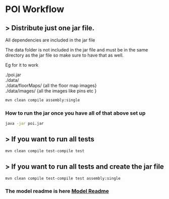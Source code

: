 # POI Workflow

## > Distribute just one jar file. 
All dependencies are included in the jar file  

The data folder is not included in the jar file and must be in the same directory as the jar file so make sure to have that as well.  

Eg for it to work  

./poi.jar  
./data/  
./data/floorMaps/ {all the floor map images}  
./data/images/ {all the images like pins etc }  


``` bash
mvn clean compile assembly:single
```

### How to run the jar once you have all of that above set up
``` bash
java -jar poi.jar
```

## > If you want to run all tests
```bash
mvn clean compile test-compile test
```

## > If you want to run all tests and create the jar file
```bash
mvn clean compile test-compile test assembly:single
```

### The model readme is here [Model Readme](src/main/java/com/u3/model/README.md)
